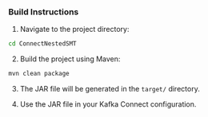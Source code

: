 
### Build Instructions

1. Navigate to the project directory:

```sh
cd ConnectNestedSMT
```

2. Build the project using Maven:

```sh
mvn clean package
```

3. The JAR file will be generated in the `target/` directory.

4. Use the JAR file in your Kafka Connect configuration.
